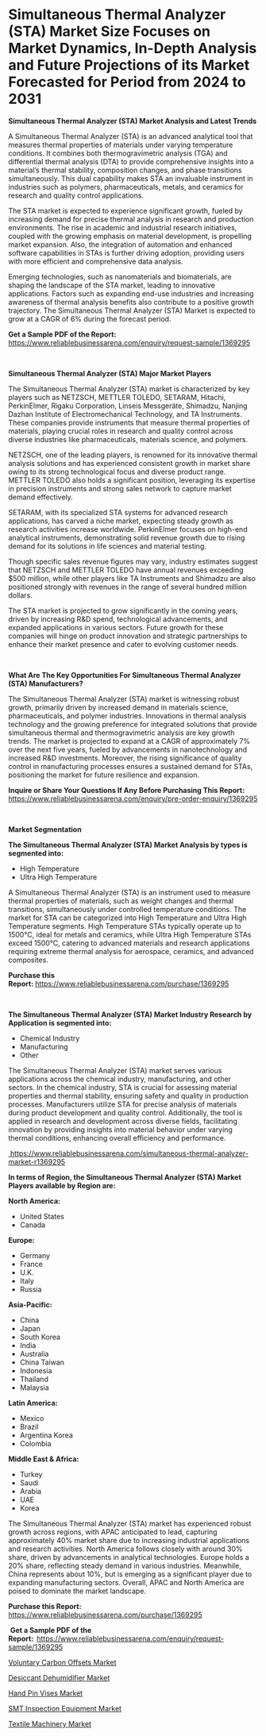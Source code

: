 <p><h1>Simultaneous Thermal Analyzer (STA) Market Size Focuses on Market Dynamics, In-Depth Analysis and Future Projections of its Market Forecasted for Period from 2024 to 2031</h1></p><p><strong>Simultaneous Thermal Analyzer (STA) Market Analysis and Latest Trends</strong></p>
<p><p>A Simultaneous Thermal Analyzer (STA) is an advanced analytical tool that measures thermal properties of materials under varying temperature conditions. It combines both thermogravimetric analysis (TGA) and differential thermal analysis (DTA) to provide comprehensive insights into a material’s thermal stability, composition changes, and phase transitions simultaneously. This dual capability makes STA an invaluable instrument in industries such as polymers, pharmaceuticals, metals, and ceramics for research and quality control applications.</p><p>The STA market is expected to experience significant growth, fueled by increasing demand for precise thermal analysis in research and production environments. The rise in academic and industrial research initiatives, coupled with the growing emphasis on material development, is propelling market expansion. Also, the integration of automation and enhanced software capabilities in STAs is further driving adoption, providing users with more efficient and comprehensive data analysis.</p><p>Emerging technologies, such as nanomaterials and biomaterials, are shaping the landscape of the STA market, leading to innovative applications. Factors such as expanding end-use industries and increasing awareness of thermal analysis benefits also contribute to a positive growth trajectory. The Simultaneous Thermal Analyzer (STA) Market is expected to grow at a CAGR of 6% during the forecast period.</p></p>
<p><strong>Get a Sample PDF of the Report:&nbsp;</strong> <a href="https://www.reliablebusinessarena.com/enquiry/request-sample/1369295?utm_campaign=1557&utm_medium=2&utm_source=Github&utm_content=ia&utm_term=18102024&utm_id=simultaneous-thermal-analyzer-sta">https://www.reliablebusinessarena.com/enquiry/request-sample/1369295</a></p>
<p>&nbsp;</p>
<p><strong>Simultaneous Thermal Analyzer (STA) Major Market Players</strong></p>
<p><p>The Simultaneous Thermal Analyzer (STA) market is characterized by key players such as NETZSCH, METTLER TOLEDO, SETARAM, Hitachi, PerkinElmer, Rigaku Corporation, Linseis Messgeräte, Shimadzu, Nanjing Dazhan Institute of Electromechanical Technology, and TA Instruments. These companies provide instruments that measure thermal properties of materials, playing crucial roles in research and quality control across diverse industries like pharmaceuticals, materials science, and polymers.</p><p>NETZSCH, one of the leading players, is renowned for its innovative thermal analysis solutions and has experienced consistent growth in market share owing to its strong technological focus and diverse product range. METTLER TOLEDO also holds a significant position, leveraging its expertise in precision instruments and strong sales network to capture market demand effectively. </p><p>SETARAM, with its specialized STA systems for advanced research applications, has carved a niche market, expecting steady growth as research activities increase worldwide. PerkinElmer focuses on high-end analytical instruments, demonstrating solid revenue growth due to rising demand for its solutions in life sciences and material testing.</p><p>Though specific sales revenue figures may vary, industry estimates suggest that NETZSCH and METTLER TOLEDO have annual revenues exceeding $500 million, while other players like TA Instruments and Shimadzu are also positioned strongly with revenues in the range of several hundred million dollars.</p><p>The STA market is projected to grow significantly in the coming years, driven by increasing R&D spend, technological advancements, and expanded applications in various sectors. Future growth for these companies will hinge on product innovation and strategic partnerships to enhance their market presence and cater to evolving customer needs.</p></p>
<p>&nbsp;</p>
<p><strong>What Are The Key Opportunities For Simultaneous Thermal Analyzer (STA) Manufacturers?</strong></p>
<p><p>The Simultaneous Thermal Analyzer (STA) market is witnessing robust growth, primarily driven by increased demand in materials science, pharmaceuticals, and polymer industries. Innovations in thermal analysis technology and the growing preference for integrated solutions that provide simultaneous thermal and thermogravimetric analysis are key growth trends. The market is projected to expand at a CAGR of approximately 7% over the next five years, fueled by advancements in nanotechnology and increased R&D investments. Moreover, the rising significance of quality control in manufacturing processes ensures a sustained demand for STAs, positioning the market for future resilience and expansion.</p></p>
<p><strong>Inquire or Share Your Questions If Any Before Purchasing This Report:</strong> <a href="https://www.reliablebusinessarena.com/enquiry/pre-order-enquiry/1369295?utm_campaign=1557&utm_medium=2&utm_source=Github&utm_content=ia&utm_term=18102024&utm_id=simultaneous-thermal-analyzer-sta">https://www.reliablebusinessarena.com/enquiry/pre-order-enquiry/1369295</a></p>
<p>&nbsp;</p>
<p><strong>Market Segmentation</strong></p>
<p><strong>The Simultaneous Thermal Analyzer (STA) Market Analysis by types is segmented into:</strong></p>
<p><ul><li>High Temperature</li><li>Ultra High Temperature</li></ul></p>
<p><p>A Simultaneous Thermal Analyzer (STA) is an instrument used to measure thermal properties of materials, such as weight changes and thermal transitions, simultaneously under controlled temperature conditions. The market for STA can be categorized into High Temperature and Ultra High Temperature segments. High Temperature STAs typically operate up to 1500°C, ideal for metals and ceramics, while Ultra High Temperature STAs exceed 1500°C, catering to advanced materials and research applications requiring extreme thermal analysis for aerospace, ceramics, and advanced composites.</p></p>
<p><strong>Purchase this Report:&nbsp;</strong><a href="https://www.reliablebusinessarena.com/purchase/1369295?utm_campaign=1557&utm_medium=2&utm_source=Github&utm_content=ia&utm_term=18102024&utm_id=simultaneous-thermal-analyzer-sta">https://www.reliablebusinessarena.com/purchase/1369295</a></p>
<p>&nbsp;</p>
<p><strong>The Simultaneous Thermal Analyzer (STA) Market Industry Research by Application is segmented into:</strong></p>
<p><ul><li>Chemical Industry</li><li>Manufacturing</li><li>Other</li></ul></p>
<p><p>The Simultaneous Thermal Analyzer (STA) market serves various applications across the chemical industry, manufacturing, and other sectors. In the chemical industry, STA is crucial for assessing material properties and thermal stability, ensuring safety and quality in production processes. Manufacturers utilize STA for precise analysis of materials during product development and quality control. Additionally, the tool is applied in research and development across diverse fields, facilitating innovation by providing insights into material behavior under varying thermal conditions, enhancing overall efficiency and performance.</p></p>
<p><a href="https://www.reliablebusinessarena.com/simultaneous-thermal-analyzer-market-r1369295?utm_campaign=1557&utm_medium=2&utm_source=Github&utm_content=ia&utm_term=18102024&utm_id=simultaneous-thermal-analyzer-sta">&nbsp;https://www.reliablebusinessarena.com/simultaneous-thermal-analyzer-market-r1369295</a></p>
<p><strong>In terms of Region, the Simultaneous Thermal Analyzer (STA) Market Players available by Region are:</strong></p>
<p>
    <p> <strong> North America: </strong>
        <ul>
            <li>United States</li>
            <li>Canada</li>
        </ul>
        </p> 
    <p> <strong> Europe: </strong>
        <ul>
            <li>Germany</li>
            <li>France</li>
            <li>U.K.</li>
            <li>Italy</li>
            <li>Russia</li>
        </ul>
        </p> 
    <p> <strong> Asia-Pacific: </strong>
        <ul>
            <li>China</li>
            <li>Japan</li>
            <li>South Korea</li>
            <li>India</li>
            <li>Australia</li>
            <li>China Taiwan</li>
            <li>Indonesia</li>
            <li>Thailand</li>
            <li>Malaysia</li>
        </ul>
        </p> 
    <p> <strong> Latin America: </strong>
        <ul>
            <li>Mexico</li>
            <li>Brazil</li>
            <li>Argentina Korea</li>
            <li>Colombia</li>
        </ul>
        </p> 
    <p> <strong> Middle East & Africa: </strong>
        <ul>
            <li>Turkey</li>
            <li>Saudi</li>
            <li>Arabia</li>
            <li>UAE</li>
            <li>Korea</li>
        </ul>
    </p>
    </p>
<p><p>The Simultaneous Thermal Analyzer (STA) market has experienced robust growth across regions, with APAC anticipated to lead, capturing approximately 40% market share due to increasing industrial applications and research activities. North America follows closely with around 30% share, driven by advancements in analytical technologies. Europe holds a 20% share, reflecting steady demand in various industries. Meanwhile, China represents about 10%, but is emerging as a significant player due to expanding manufacturing sectors. Overall, APAC and North America are poised to dominate the market landscape.</p></p>
<p><strong>Purchase this Report: </strong><a href="https://www.reliablebusinessarena.com/purchase/1369295?utm_campaign=1557&utm_medium=2&utm_source=Github&utm_content=ia&utm_term=18102024&utm_id=simultaneous-thermal-analyzer-sta">https://www.reliablebusinessarena.com/purchase/1369295</a></p>
<p>&nbsp;<strong>Get a Sample PDF of the Report:&nbsp;&nbsp;</strong><a href="https://www.reliablebusinessarena.com/enquiry/request-sample/1369295?utm_campaign=1557&utm_medium=2&utm_source=Github&utm_content=ia&utm_term=18102024&utm_id=simultaneous-thermal-analyzer-sta">https://www.reliablebusinessarena.com/enquiry/request-sample/1369295</a></p>
<p><strong></strong></p>
<p><p><a href="https://www.linkedin.com/pulse/voluntary-carbon-offsets-market-global-insights-sales-rx3ze?utm_campaign=1557&utm_medium=2&utm_source=Github&utm_content=ia&utm_term=18102024&utm_id=simultaneous-thermal-analyzer-sta">Voluntary Carbon Offsets Market</a></p><p><a href="https://www.linkedin.com/pulse/in-depth-analysis-global-desiccant-dehumidifier-market-scope-etczc?utm_campaign=1557&utm_medium=2&utm_source=Github&utm_content=ia&utm_term=18102024&utm_id=simultaneous-thermal-analyzer-sta">Desiccant Dehumidifier Market</a></p><p><a href="https://issuu.com/reportprime-2/docs/hand-pin-vises-market-size-2030.ppt_99d0d55cc28eb0?utm_campaign=1557&utm_medium=2&utm_source=Github&utm_content=ia&utm_term=18102024&utm_id=simultaneous-thermal-analyzer-sta">Hand Pin Vises Market</a></p><p><a href="https://www.linkedin.com/pulse/global-smt-inspection-equipment-59-cagr-forecast-2024-2031-ojgjc?utm_campaign=1557&utm_medium=2&utm_source=Github&utm_content=ia&utm_term=18102024&utm_id=simultaneous-thermal-analyzer-sta">SMT Inspection Equipment Market</a></p><p><a href="https://www.linkedin.com/pulse/textile-machinery-market-report-product-type-end-use-application-pirhc?utm_campaign=1557&utm_medium=2&utm_source=Github&utm_content=ia&utm_term=18102024&utm_id=simultaneous-thermal-analyzer-sta">Textile Machinery Market</a></p></p>